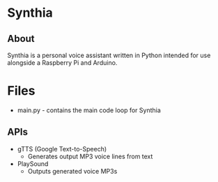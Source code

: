 # Synthia

## About
Synthia is a personal voice assistant written in Python intended for use alongside a Raspberry Pi and Arduino.

# Files
* main.py - contains the main code loop for Synthia

## APIs
- gTTS (Google Text-to-Speech)
  - Generates output MP3 voice lines from text
- PlaySound 
   - Outputs generated voice MP3s
